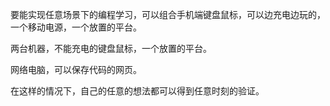 要能实现任意场景下的编程学习，可以组合手机端键盘鼠标，可以边充电边玩的，一个移动电源，一个放置的平台。    

两台机器，不能充电的键盘鼠标，一个放置的平台。    

网络电脑，可以保存代码的网页。   

在这样的情况下，自己的任意的想法都可以得到任意时刻的验证。      




